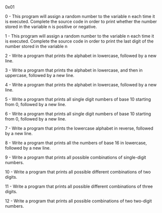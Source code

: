 0x01

0 - This program will assign a random number to the variable n each time it is executed. Complete the source code in order to print whether the number stored in the variable n is positive or negative.

1 - This program will assign a random number to the variable n each time it is executed. Complete the source code in order to print the last digit of the number stored in the variable n

2 - Write a program that prints the alphabet in lowercase, followed by a new line.

3 - Write a program that prints the alphabet in lowercase, and then in uppercase, followed by a new line.

4 - Write a program that prints the alphabet in lowercase, followed by a new line.

5 - Write a program that prints all single digit numbers of base 10 starting from 0, followed by a new line.

6 - Write a program that prints all single digit numbers of base 10 starting from 0, followed by a new line.

7 - Write a program that prints the lowercase alphabet in reverse, followed by a new line.

8 - Write a program that prints all the numbers of base 16 in lowercase, followed by a new line.

9 - Write a program that prints all possible combinations of single-digit numbers.

10 - Write a program that prints all possible different combinations of two digits.

11 - Write a program that prints all possible different combinations of three digits.

12 - Write a program that prints all possible combinations of two two-digit numbers.
